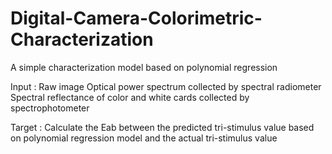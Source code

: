 # Digital-Camera-Colorimetric-Characterization
A simple characterization model based on polynomial regression

Input : Raw image
        Optical power spectrum collected by spectral radiometer
        Spectral reflectance of color and white cards collected by spectrophotometer

Target : Calculate the Eab between the predicted tri-stimulus value based on polynomial regression model and the actual tri-stimulus value
